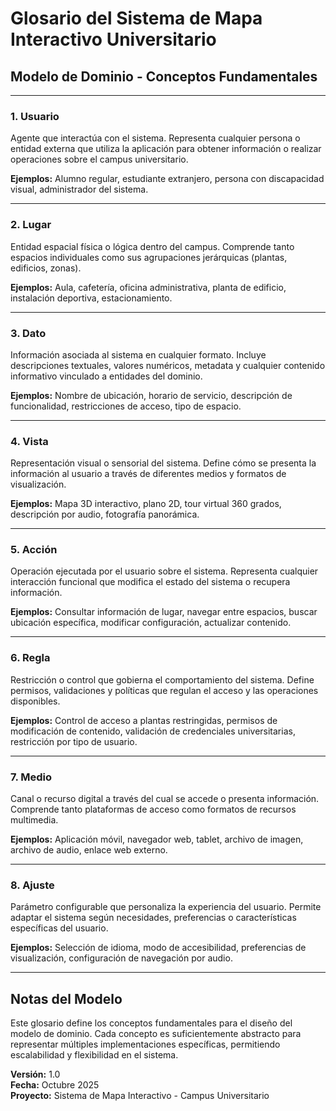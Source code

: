 # Glosario del Sistema de Mapa Interactivo Universitario

## Modelo de Dominio - Conceptos Fundamentales

---

### 1. Usuario

Agente que interactúa con el sistema. Representa cualquier persona o entidad externa que utiliza la aplicación para obtener información o realizar operaciones sobre el campus universitario.

**Ejemplos:** Alumno regular, estudiante extranjero, persona con discapacidad visual, administrador del sistema.

---

### 2. Lugar

Entidad espacial física o lógica dentro del campus. Comprende tanto espacios individuales como sus agrupaciones jerárquicas (plantas, edificios, zonas).

**Ejemplos:** Aula, cafetería, oficina administrativa, planta de edificio, instalación deportiva, estacionamiento.

---

### 3. Dato

Información asociada al sistema en cualquier formato. Incluye descripciones textuales, valores numéricos, metadata y cualquier contenido informativo vinculado a entidades del dominio.

**Ejemplos:** Nombre de ubicación, horario de servicio, descripción de funcionalidad, restricciones de acceso, tipo de espacio.

---

### 4. Vista

Representación visual o sensorial del sistema. Define cómo se presenta la información al usuario a través de diferentes medios y formatos de visualización.

**Ejemplos:** Mapa 3D interactivo, plano 2D, tour virtual 360 grados, descripción por audio, fotografía panorámica.

---

### 5. Acción

Operación ejecutada por el usuario sobre el sistema. Representa cualquier interacción funcional que modifica el estado del sistema o recupera información.

**Ejemplos:** Consultar información de lugar, navegar entre espacios, buscar ubicación específica, modificar configuración, actualizar contenido.

---

### 6. Regla

Restricción o control que gobierna el comportamiento del sistema. Define permisos, validaciones y políticas que regulan el acceso y las operaciones disponibles.

**Ejemplos:** Control de acceso a plantas restringidas, permisos de modificación de contenido, validación de credenciales universitarias, restricción por tipo de usuario.

---

### 7. Medio

Canal o recurso digital a través del cual se accede o presenta información. Comprende tanto plataformas de acceso como formatos de recursos multimedia.

**Ejemplos:** Aplicación móvil, navegador web, tablet, archivo de imagen, archivo de audio, enlace web externo.

---

### 8. Ajuste

Parámetro configurable que personaliza la experiencia del usuario. Permite adaptar el sistema según necesidades, preferencias o características específicas del usuario.

**Ejemplos:** Selección de idioma, modo de accesibilidad, preferencias de visualización, configuración de navegación por audio.

---

## Notas del Modelo

Este glosario define los conceptos fundamentales para el diseño del modelo de dominio. Cada concepto es suficientemente abstracto para representar múltiples implementaciones específicas, permitiendo escalabilidad y flexibilidad en el sistema.

**Versión:** 1.0  
**Fecha:** Octubre 2025  
**Proyecto:** Sistema de Mapa Interactivo - Campus Universitario

